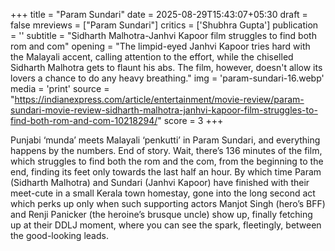 +++
title = "Param Sundari"
date = 2025-08-29T15:43:07+05:30
draft = false
mreviews = ["Param Sundari"]
critics = ['Shubhra Gupta']
publication = ''
subtitle = "Sidharth Malhotra-Janhvi Kapoor film struggles to find both rom and com"
opening = "The limpid-eyed Janhvi Kapoor tries hard with the Malayali accent, calling attention to the effort, while the chiselled Sidharth Malhotra gets to flaunt his abs. The film, however, doesn't allow its lovers a chance to do any heavy breathing."
img = 'param-sundari-16.webp'
media = 'print'
source = "https://indianexpress.com/article/entertainment/movie-review/param-sundari-movie-review-sidharth-malhotra-janhvi-kapoor-film-struggles-to-find-both-rom-and-com-10218294/"
score = 3
+++

Punjabi ‘munda’ meets Malayali ‘penkutti’ in Param Sundari, and everything happens by the numbers. End of story. Wait, there’s 136 minutes of the film, which struggles to find both the rom and the com, from the beginning to the end, finding its feet only towards the last half an hour. By which time Param (Sidharth Malhotra) and Sundari (Janhvi Kapoor) have finished with their meet-cute in a small Kerala town homestay, gone into the long second act which perks up only when such supporting actors Manjot Singh (hero’s BFF) and Renji Panicker (the heroine’s brusque uncle) show up, finally fetching up at their DDLJ moment, where you can see the spark, fleetingly, between the good-looking leads.

